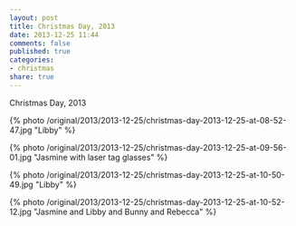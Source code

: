 ```yaml
---
layout: post
title: Christmas Day, 2013
date: 2013-12-25 11:44
comments: false
published: true
categories:
- christmas
share: true
---
```

Christmas Day, 2013

{% photo /original/2013/2013-12-25/christmas-day-2013-12-25-at-08-52-47.jpg "Libby" %}

{% photo /original/2013/2013-12-25/christmas-day-2013-12-25-at-09-56-01.jpg "Jasmine with laser tag glasses" %}

{% photo /original/2013/2013-12-25/christmas-day-2013-12-25-at-10-50-49.jpg "Libby" %}

{% photo /original/2013/2013-12-25/christmas-day-2013-12-25-at-10-52-12.jpg "Jasmine and Libby and Bunny and Rebecca" %}
